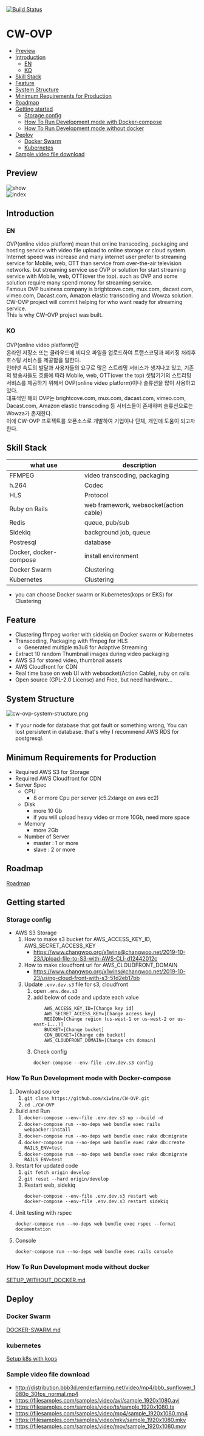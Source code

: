 [![Build Status](https://travis-ci.com/x1wins/CW-OVP.svg?branch=master)](https://travis-ci.com/x1wins/CW-OVP)

# CW-OVP
* [Preview](#Preview)
* [Introduction](#Introduction)
    * [EN](#EN)
    * [KO](#KO)
* [Skill Stack](#Skill-Stack)
* [Feature](#Feature)
* [System Structure](#System-Structure)
* [Minimum Requirements for Production](#Minimum-Requirements-for-Production)
* [Roadmap](#Roadmap)
* [Getting started](#Getting-started)
    * [Storage config](#Storage-config)
    * [How To Run Development mode with Docker-compose](#How-To-Run-Development-mode-with-Docker-compose)
    * [How To Run Development mode without docker](#How-To-Run-Development-mode-without-docker)
* [Deploy](#Deploy)    
    * [Docker Swarm](#Docker-Swarm)    
    * [Kubernetes](#kubernetes)    
* [Sample video file download](#Sample-video-file-download)    

## Preview
![show](/screenshot/cw_ovp_show.png)          
![index](/screenshot/cw_ovp_index.png)

## Introduction
### EN
OVP(online video platform) mean that online transcoding, packaging and hosting service with video file upload to online storage or cloud system.<br/>
Internet speed was increase and many internet user prefer to streaming service for Mobile, web, OTT than service from over-the-air television networks.
but streaming service use OVP or solution for start streaming service with Mobile, web, OTT(over the top). 
such as OVP and some solution require many spend money for streaming service.<br/>
Famous OVP business company is brightcove.com, mux.com, dacast.com, vimeo.com, Dacast.com, Amazon elastic transcoding and Wowza solution.<br/>
CW-OVP project will commit helping for who want ready for streaming service.<br/>
This is why CW-OVP project was built.

### KO
OVP(online video platform)란<br/>
온라인 저장소 또는 클라우드에 비디오 파일을 업로드하여 트랜스코딩과 페키징 처리후 호스팅 서비스를 제공함을 말한다.<br/>
인터넷 속도의 발달과 사용자들의 요구로 많은 스트리밍 서비스가 생겨나고 있고, 기존의 방송사들도 흐름에 따라  Mobile, web, OTT(over the top) 셋탑기기의 스트리밍 서비스를 제공하기 위해서 OVP(online video platform)이나 솔류션을 많이 사용하고 있다.<br/>
대표적인 해외 OVP는 brightcove.com, mux.com, dacast.com, vimeo.com, Dacast.com, Amazon elastic transcoding 등 서비스들이 존재하며 솔류션으로는 Wowza가 존재한다.<br/>
이에 CW-OVP 프로젝트를 오픈소스로 개발하여 기업이나 단체, 개인에 도움이 되고자 한다.

## Skill Stack
|what use|description|
|---|---|
|FFMPEG|video transcoding, packaging|
|h.264|Codec|
|HLS|Protocol|
|Ruby on Rails|web framework, websocket(action cable)|
|Redis|queue, pub/sub|
|Sidekiq|background job, queue|
|Postresql|database|
|Docker, docker-compose|install environment|
|Docker Swarm|Clustering|
|Kubernetes|Clustering|
- you can choose Docker swarm or Kubernetes(kops or EKS) for Clustering

## Feature
- Clustering ffmpeg worker with sidekiq on Docker swarm or Kubernetes
- Transcoding, Packaging with ffmpeg for HLS
    - Generated multiple m3u8 for Adaptive Streaming
- Extract 10 random Thumbnail images during video packaging
- AWS S3 for stored video, thumbnail assets
- AWS Cloudfront for CDN
- Real time base on web UI with websocket(Action Cable), ruby on rails
- Open source (GPL-2.0 License) and Free, but need hardware…

## System Structure
![cw-ovp-system-structure.png](cw-ovp-system-structure.png)
- If your node for database that got fault or something wrong, You can lost persistent in database. that's why I recommend AWS RDS for postgresql. 

## Minimum Requirements for Production
- Required AWS S3 for Storage
- Required AWS Cloudfront for CDN
- Server Spec
    - CPU
        - 8 or more Cpu per server (c5.2xlarge on aws ec2)
    - Disk
        - more 10 Gb
        - if you will upload heavy video or more 10Gb, need more space
    - Memory
        - more 2Gb
    - Number of Server
        - master : 1 or more
        - slave : 2 or more

## Roadmap
[Roadmap](/ROADMAP.md)

## Getting started
### Storage config
* AWS S3 Storage
    1. How to make s3 bucket for AWS_ACCESS_KEY_ID, AWS_SECRET_ACCESS_KEY
        - https://www.changwoo.org/x1wins@changwoo.net/2019-10-23/Upload-file-to-S3-with-AWS-CLI-d12442012c
    2. How to make cloudfront url for AWS_CLOUDFRONT_DOMAIN 
        - https://www.changwoo.org/x1wins@changwoo.net/2019-10-23/using-cloud-front-with-s3-51d2eb17bb
    3. Update ```.env.dev.s3``` file for s3, cloudfront
        1. open ```.env.dev.s3```
        2. add below of code and update each value                                                              
            ```
                AWS_ACCESS_KEY_ID=[Change key id]
                AWS_SECRET_ACCESS_KEY=[Change access key]
                REGION=[Change region (us-west-1 or us-west-2 or us-east-1...)]  
                BUCKET=[Change bucket]
                CDN_BUCKET=[Change cdn bucket]
                AWS_CLOUDFRONT_DOMAIN=[Change cdn domain]
            ```    
        3. Check config
            ```
            docker-compose --env-file .env.dev.s3 config
            ```

### How To Run Development mode with Docker-compose
1. Download source
    1. ```git clone https://github.com/x1wins/CW-OVP.git```
    2. ```cd ./CW-OVP```
2. Build and Run    
    1. ```docker-compose --env-file .env.dev.s3 up --build -d```
    2. ```docker-compose run --no-deps web bundle exec rails webpacker:install```
    3. ```docker-compose run --no-deps web bundle exec rake db:migrate```
    4. ```docker-compose run --no-deps web bundle exec rake db:create RAILS_ENV=test```
    4. ```docker-compose run --no-deps web bundle exec rake db:migrate RAILS_ENV=test```
3. Restart for updated code
    1. ```git fetch origin develop```
    2. ```git reset --hard origin/develop```
    3. Restart web, sidekiq
        ```
        docker-compose --env-file .env.dev.s3 restart web
        docker-compose --env-file .env.dev.s3 restart sidekiq
        ```
4. Unit testing with rspec
    ```
    docker-compose run --no-deps web bundle exec rspec --format documentation
    ```
5. Console
    ```
    docker-compose run --no-deps web bundle exec rails console
    ```

### How To Run Development mode without docker
[SETUP_WITHOUT_DOCKER.md](/SETUP_WITHOUT_DOCKER.md)       
       
## Deploy
### Docker Swarm
[DOCKER-SWARM.md](/DOCKER-SWARM.md)

### kubernetes
[Setup k8s with kops](/k8s-manifests/SETUP_K8S.md)

### Sample video file download
- http://distribution.bbb3d.renderfarming.net/video/mp4/bbb_sunflower_1080p_30fps_normal.mp4              
- https://filesamples.com/samples/video/avi/sample_1920x1080.avi
- https://filesamples.com/samples/video/ts/sample_1920x1080.ts
- https://filesamples.com/samples/video/mp4/sample_1920x1080.mp4
- https://filesamples.com/samples/video/mkv/sample_1920x1080.mkv
- https://filesamples.com/samples/video/mov/sample_1920x1080.mov
